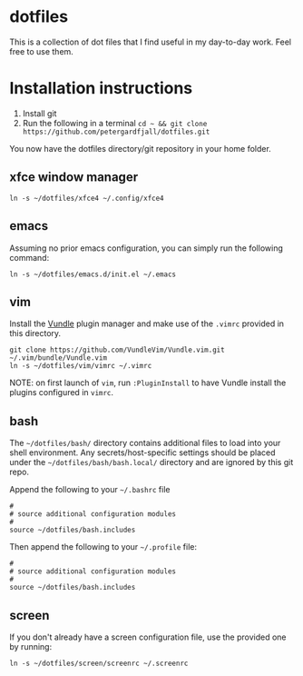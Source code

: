 # dotfiles
This is a collection of dot files that I find useful in my day-to-day work.
Feel free to use them.

# Installation instructions

1. Install git
2. Run the following in a terminal `cd ~ && git clone https://github.com/petergardfjall/dotfiles.git`

You now have the dotfiles directory/git repository in your home folder.

## xfce window manager

    ln -s ~/dotfiles/xfce4 ~/.config/xfce4


## emacs

Assuming no prior emacs configuration, you can simply run the following command:
    
    ln -s ~/dotfiles/emacs.d/init.el ~/.emacs


## vim

Install the [Vundle](https://github.com/VundleVim/Vundle.vim) plugin manager
and make use of the `.vimrc` provided in this directory.

    git clone https://github.com/VundleVim/Vundle.vim.git ~/.vim/bundle/Vundle.vim
    ln -s ~/dotfiles/vim/vimrc ~/.vimrc

NOTE: on first launch of `vim`, run `:PluginInstall` to have Vundle install
the plugins configured in `vimrc`.



## bash

The `~/dotfiles/bash/` directory contains additional files to load
into your shell environment. Any secrets/host-specific settings should 
be placed under the `~/dotfiles/bash/bash.local/` directory and are
ignored by this git repo.

Append the following to your `~/.bashrc` file
    
    #
    # source additional configuration modules
    #
    source ~/dotfiles/bash.includes

Then append the following to your `~/.profile` file:

    #
    # source additional configuration modules
    #
    source ~/dotfiles/bash.includes

## screen
If you don't already have a screen configuration file, use the provided one by running:

    ln -s ~/dotfiles/screen/screenrc ~/.screenrc
